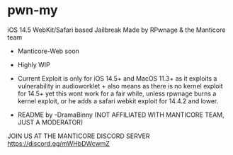 # pwn-my
iOS 14.5 WebKit/Safari based Jailbreak
Made by RPwnage & the Manticore team

* Manticore-Web soon
* Highly WIP
* Current Exploit is only for iOS 14.5+ and MacOS 11.3+ as it exploits a vulnerability in audioworklet + also means as there is no kernel exploit for 14.5+ yet this wont work for a fair while, unless rpwnage burns a kernel exploit, or he adds a safari webkit exploit for 14.4.2 and lower.

* README by -DramaBinny (NOT AFFILIATED WITH MANTICORE TEAM, JUST A MODERATOR)

JOIN US AT THE MANTICORE DISCORD SERVER https://discord.gg/mWHbDWcwmZ
